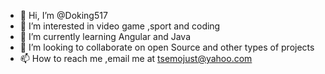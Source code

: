 - 👋 Hi, I’m @Doking517
- 👀 I’m interested in video game ,sport and coding
- 🌱 I’m currently learning Angular and Java
- 💞️ I’m looking to collaborate on open Source and other types of projects
- 📫 How to reach me ,email me at tsemojust@yahoo.com

<!---
Doking517/Doking517 is a ✨ special ✨ repository because its `README.md` (this file) appears on your GitHub profile.
You can click the Preview link to take a look at your changes.
--->
